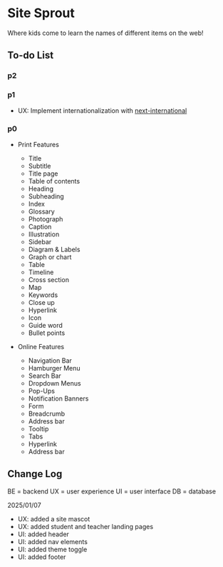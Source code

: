 # Site Sprout

Where kids come to learn the names of different items on the web!

## To-do List

### p2

### p1

-   UX: Implement internationalization with [next-international](https://next-international.vercel.app/docs)

### p0

-   Print Features

    -   Title
    -   Subtitle
    -   Title page
    -   Table of contents
    -   Heading
    -   Subheading
    -   Index
    -   Glossary
    -   Photograph
    -   Caption
    -   Illustration
    -   Sidebar
    -   Diagram & Labels
    -   Graph or chart
    -   Table
    -   Timeline
    -   Cross section
    -   Map
    -   Keywords
    -   Close up
    -   Hyperlink
    -   Icon
    -   Guide word
    -   Bullet points

-   Online Features
    -   Navigation Bar
    -   Hamburger Menu
    -   Search Bar
    -   Dropdown Menus
    -   Pop-Ups
    -   Notification Banners
    -   Form
    -   Breadcrumb
    -   Address bar
    -   Tooltip
    -   Tabs
    -   Hyperlink
    -   Address bar

## Change Log

BE = backend
UX = user experience
UI = user interface
DB = database

2025/01/07

-   UX: added a site mascot
-   UX: added student and teacher landing pages
-   UI: added header
-   UI: added nav elements
-   UI: added theme toggle
-   UI: added footer
